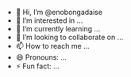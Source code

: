 - 👋 Hi, I’m @enobongadaise
- 👀 I’m interested in ...
- 🌱 I’m currently learning ...
- 💞️ I’m looking to collaborate on ...
- 📫 How to reach me ...
- 😄 Pronouns: ...
- ⚡ Fun fact: ...

<!---
enobongadaise/enobongadaise is a ✨ special ✨ repository because its `README.md` (this file) appears on your GitHub profile.
You can click the Preview link to take a look at your changes.
--->
